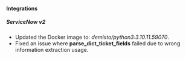 
#### Integrations

##### ServiceNow v2
- Updated the Docker image to: *demisto/python3:3.10.11.59070*.
- Fixed an issue where **parse_dict_ticket_fields** failed due to wrong information extraction usage.
